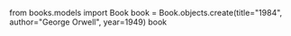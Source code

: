 from books.models import Book
book = Book.objects.create(title="1984", author="George Orwell", year=1949)
book